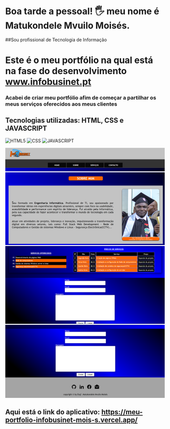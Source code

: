 # Boa tarde a pessoal! 🖐️ meu nome é Matukondele Mvuilo Moisés.
##Sou profissional de Tecnologia de Informação
# Este é o meu portfólio na qual está na fase do desenvolvimento www.infobusinet.pt

### Acabei de criar meu portfólio afim de começar a partilhar os meus serviços oferecidos aos meus clientes

## Tecnologias utilizadas: HTML, CSS e JAVASCRIPT

![HTML5](https://img.shields.io/badge/html5-%23E34F26.svg?style=for-the-badge&logo=html5&logoColor=white)
![CSS](https://img.shields.io/badge/CSS-239120?&style=for-the-badge&logo=css3&logoColor=white)
![JAVASCRIPT](https://img.shields.io/badge/JavaScript-F7DF1E.svg?style=for-the-badge&logo=JavaScript&logoColor=black)

<div>
<img src="./img/print-1.png"></div>
<img src="./img/print-2.png"></div>
<img src="./img/print-3.png"></div>
<img src="./img/print-4.png"></div>

## Aqui está o link do aplicativo: https://meu-portfolio-infobusinet-mois-s.vercel.app/


